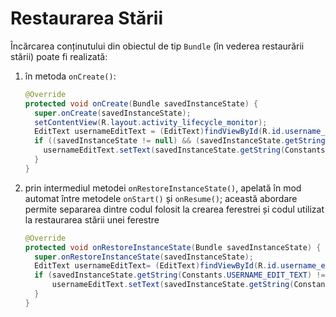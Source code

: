 # Restaurarea Stării

Încărcarea conținutului din obiectul de tip `Bundle` (în vederea
restaurării stării) poate fi realizată:

1.  în metoda `onCreate()`:

    ```java
    @Override
    protected void onCreate(Bundle savedInstanceState) {
      super.onCreate(savedInstanceState);
      setContentView(R.layout.activity_lifecycle_monitor);
      EditText usernameEditText = (EditText)findViewById(R.id.username_edit_text);
      if ((savedInstanceState != null) && (savedInstanceState.getString(Constants.USERNAME_EDIT_TEXT) != null)) {
        usernameEditText.setText(savedInstanceState.getString(Constants.USERNAME_EDIT_TEXT));
      }
    }
    ```
2.  prin intermediul metodei `onRestoreInstanceState()`, apelată în mod
    automat între metodele `onStart()` și `onResume()`; această abordare
    permite separarea dintre codul folosit la crearea ferestrei și codul
    utilizat la restaurarea stării unei ferestre

    ```java
    @Override
    protected void onRestoreInstanceState(Bundle savedInstanceState) {
      super.onRestoreInstanceState(savedInstanceState);
      EditText usernameEditText= (EditText)findViewById(R.id.username_edit_text);
      if (savedInstanceState.getString(Constants.USERNAME_EDIT_TEXT) != null) {
          usernameEditText.setText(savedInstanceState.getString(Constants.USERNAME_EDIT_TEXT));
      }
    }
    ```
